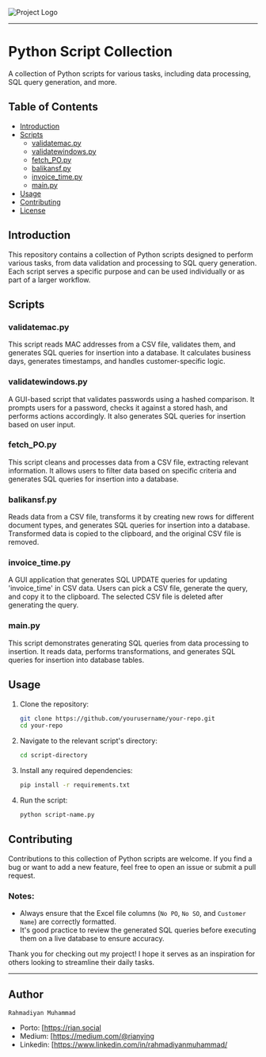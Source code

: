 
![Project Logo](https://manggalla.com/beta/wp-content/uploads/2023/02/Logo-SMR-1.png)

---

# Python Script Collection

A collection of Python scripts for various tasks, including data processing, SQL query generation, and more.

## Table of Contents

- [Introduction](#introduction)
- [Scripts](#scripts)
  - [validatemac.py](#validatemacpy)
  - [validatewindows.py](#validatewindowspy)
  - [fetch_PO.py](#fetch_popy)
  - [balikansf.py](#balikansfpy)
  - [invoice_time.py](#invoice_timepy)
  - [main.py](#mainpy)
- [Usage](#usage)
- [Contributing](#contributing)
- [License](#license)

## Introduction

This repository contains a collection of Python scripts designed to perform various tasks, from data validation and processing to SQL query generation. Each script serves a specific purpose and can be used individually or as part of a larger workflow.

## Scripts

### validatemac.py

This script reads MAC addresses from a CSV file, validates them, and generates SQL queries for insertion into a database. It calculates business days, generates timestamps, and handles customer-specific logic.

### validatewindows.py

A GUI-based script that validates passwords using a hashed comparison. It prompts users for a password, checks it against a stored hash, and performs actions accordingly. It also generates SQL queries for insertion based on user input.

### fetch_PO.py

This script cleans and processes data from a CSV file, extracting relevant information. It allows users to filter data based on specific criteria and generates SQL queries for insertion into a database.

### balikansf.py

Reads data from a CSV file, transforms it by creating new rows for different document types, and generates SQL queries for insertion into a database. Transformed data is copied to the clipboard, and the original CSV file is removed.

### invoice_time.py

A GUI application that generates SQL UPDATE queries for updating 'invoice_time' in CSV data. Users can pick a CSV file, generate the query, and copy it to the clipboard. The selected CSV file is deleted after generating the query.

### main.py

This script demonstrates generating SQL queries from data processing to insertion. It reads data, performs transformations, and generates SQL queries for insertion into database tables.

## Usage

1. Clone the repository:
   ```bash
   git clone https://github.com/yourusername/your-repo.git
   cd your-repo
   ```

2. Navigate to the relevant script's directory:
   ```bash
   cd script-directory
   ```

3. Install any required dependencies:
   ```bash
   pip install -r requirements.txt
   ```

4. Run the script:
   ```bash
   python script-name.py
   ```

## Contributing

Contributions to this collection of Python scripts are welcome. If you find a bug or want to add a new feature, feel free to open an issue or submit a pull request.

### Notes:
- Always ensure that the Excel file columns (`No PO`, `No SO`, and `Customer Name`) are correctly formatted.
- It's good practice to review the generated SQL queries before executing them on a live database to ensure accuracy.

Thank you for checking out my project! I hope it serves as an inspiration for others looking to streamline their daily tasks.

---

## Author

`Rahmadiyan Muhammad`

- Porto: [https://rian.social
- Medium: [https://medium.com/@rianying
- Linkedin: [https://www.linkedin.com/in/rahmadiyanmuhammad/
